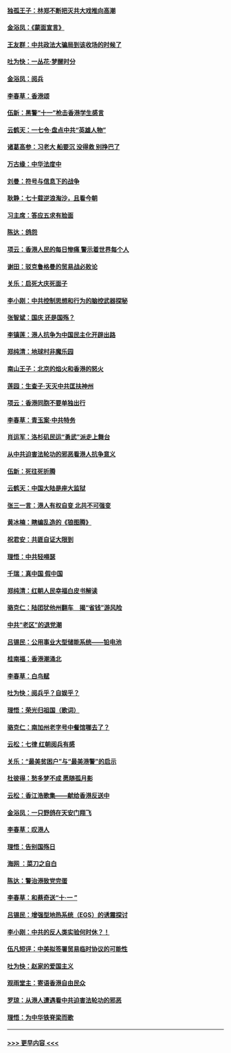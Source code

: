 #### [独孤王子：林郑不断把灭共大戏推向高潮](../pages/nsc993/n11569381.md?t=10050344) 
#### [金浴凤：《蒙面宣言》](../pages/nsc993/n11569368.md?t=10050344) 
#### [王友群：中共政法大骗局到该收场的时候了](../pages/nsc993/n11568940.md?t=10050344) 
#### [吐为快：一丛花‧梦醒时分](../pages/nsc993/n11567491.md?t=10050344) 
#### [金浴凤：阅兵](../pages/nsc993/n11567454.md?t=10050344) 
#### [李春草：香港颂](../pages/nsc993/n11567444.md?t=10050344) 
#### [伍新：黑警“十一”枪击香港学生感言](../pages/nsc993/n11567426.md?t=10050344) 
#### [云鹤天：一七令‧盘点中共“英雄人物”](../pages/nsc993/n11567091.md?t=10050344) 
#### [诸葛高参：习老大 船要沉 没得救 别挣巴了](../pages/nsc993/n11566976.md?t=10050344) 
#### [万古缘：中华法度中](../pages/nsc993/n11566726.md?t=10050344) 
#### [刘曼：符号与信息下的战争](../pages/nsc993/n11564655.md?t=10050344) 
#### [耿静：七十载逆浪淘沙，且看今朝](../pages/nsc993/n11564520.md?t=10050344) 
#### [习主席：答应五求有脸面](../pages/nsc993/n11563953.md?t=10050344) 
#### [陈达：鸽怨](../pages/nsc993/n11561879.md?t=10050344) 
#### [项云：香港人民的每日惨痛  警示着世界每个人](../pages/nsc993/n11559273.md?t=10050344) 
#### [谢田：驳克鲁格曼的贸易战必败论](../pages/nsc993/n11555840.md?t=10050344) 
#### [关乐：启死大庆死面子](../pages/nsc993/n11556823.md?t=10050344) 
#### [李小刚：中共控制思想和行为的脑控武器探秘](../pages/nsc993/n11556776.md?t=10050344) 
#### [张智斌：国庆  还是国殇？](../pages/nsc993/n11556617.md?t=10050344) 
#### [李镇莲：港人抗争为中国民主化开辟出路](../pages/nsc993/n11556570.md?t=10050344) 
#### [郑纯清：地球村非魔乐园](../pages/nsc993/n11555415.md?t=10050344) 
#### [南山王子：北京的焰火和香港的怒火](../pages/nsc993/n11555318.md?t=10050344) 
#### [莲园：生查子·天灭中共匡扶神州](../pages/nsc993/n11555302.md?t=10050344) 
#### [项云：香港同胞不要单独出行](../pages/nsc993/n11555276.md?t=10050344) 
#### [李春草：青玉案‧中共特务](../pages/nsc993/n11552356.md?t=10050344) 
#### [肖运军：洛杉矶民运“勇武”派走上舞台](../pages/nsc993/n11551595.md?t=10050344) 
#### [从中共迫害法轮功的邪恶看港人抗争意义](../pages/nsc993/n11540858.md?t=10050344) 
#### [伍新：死往死折腾](../pages/nsc993/n11550174.md?t=10050344) 
#### [云鹤天：中国大陆是座大监狱](../pages/nsc993/n11550155.md?t=10050344) 
#### [张三一言：港人有权自变 北共不可强变](../pages/nsc993/n11550132.md?t=10050344) 
#### [黄冰楠：瞎编乱造的《狼图腾》](../pages/nsc993/n11550082.md?t=10050344) 
#### [祝君安：共匪自证大限到](../pages/nsc993/n11550041.md?t=10050344) 
#### [理悟：中共轻嘚瑟](../pages/nsc993/n11547978.md?t=10050344) 
#### [千瑞：真中国 假中国](../pages/nsc993/n11547865.md?t=10050344) 
#### [郑纯清：红朝人民幸福白皮书解读](../pages/nsc993/n11547499.md?t=10050344) 
#### [骆克仁：陆团犹他州翻车　揭“省钱”游风险](../pages/nsc993/n11546977.md?t=10050344) 
#### [中共“老区”的退党潮](../pages/nsc993/n11545995.md?t=10050344) 
#### [吕锡民：公用事业大型储能系统——铅电池](../pages/nsc993/n11545701.md?t=10050344) 
#### [桂南福：香港潮涌北](../pages/nsc993/n11545682.md?t=10050344) 
#### [李春草：白鸟赋](../pages/nsc993/n11545663.md?t=10050344) 
#### [吐为快：阅兵乎？自娱乎？](../pages/nsc993/n11545625.md?t=10050344) 
#### [理悟：荣光归祖国（歌词）](../pages/nsc993/n11545616.md?t=10050344) 
#### [骆克仁：南加州老字号中餐馆哪去了？](../pages/nsc993/n11545120.md?t=10050344) 
#### [云松：七律 红朝阅兵有感](../pages/nsc993/n11542394.md?t=10050344) 
#### [关乐：“最美贫困户”与“最美港警”的启示](../pages/nsc993/n11542252.md?t=10050344) 
#### [杜彼得：愁多梦不成 愿随孤月影](../pages/nsc993/n11540296.md?t=10050344) 
#### [云松：香江浩歌集——献给香港反送中](../pages/nsc993/n11540149.md?t=10050344) 
#### [金浴凤：一只野鸽在天安门翔飞](../pages/nsc993/n11540280.md?t=10050344) 
#### [李春草：叹港人](../pages/nsc993/n11540119.md?t=10050344) 
#### [理悟：告别国殇日](../pages/nsc993/n11539610.md?t=10050344) 
#### [海网 ：菜刀之自白](../pages/nsc993/n11539597.md?t=10050344) 
#### [陈达：警治港致党完蛋](../pages/nsc993/n11538127.md?t=10050344) 
#### [李春草：和蔡奇送“十·一 ”](../pages/nsc993/n11537810.md?t=10050344) 
#### [吕锡民：增强型地热系统（EGS）的诱震探讨](../pages/nsc993/n11537765.md?t=10050344) 
#### [李小刚：中共的反人类实验何时休？！](../pages/nsc993/n11537669.md?t=10050344) 
#### [伍凡短评：中美拟签署贸易临时协议的可能性](../pages/nsc993/n11536773.md?t=10050344) 
#### [吐为快：赵家的爱国主义](../pages/nsc993/n11536750.md?t=10050344) 
#### [观雨堂主：寄语香港自由民众](../pages/nsc993/n11536735.md?t=10050344) 
#### [罗琼：从港人遭遇看中共迫害法轮功的邪恶](../pages/nsc993/n11507862.md?t=10050344) 
#### [理悟：为中华铁脊梁而歌](../pages/nsc993/n11534458.md?t=10050344) 

----
#### [ >>> 更早内容 <<< ](../indexes/nsc993-earlier.md)
